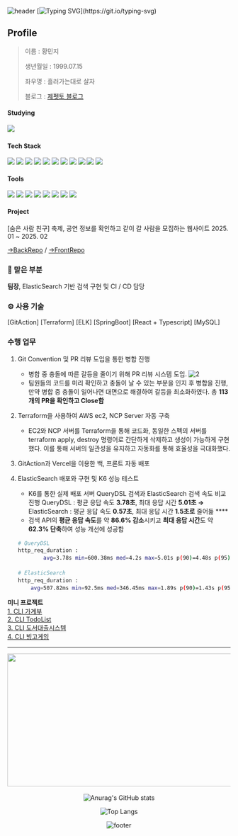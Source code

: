 ![header](https://capsule-render.vercel.app/api?&type=waving&color=0:73c4a9,100:0f8ad7)
[![Typing SVG](https://readme-typing-svg.demolab.com?font=D2coding&pause=300&color=316C48&random=false&width=435&lines=%EC%BD%94%EB%94%A9+%EA%B3%B5%EB%B6%80+ing...)](https://git.io/typing-svg)

## Profile

> 이름 : 황민지
>
> 생년월일 : 1999.07.15
>
> 좌우명 : 흘러가는대로 살자
>
> 블로그 : [제펫토 블로그](https://j-petto.github.io/)

#### Studying
<img src="https://img.shields.io/badge/next.js-000000?style=for-the-badge&logo=nextdotjs&logoColor=ffffff&labelColor=#000000"/>

#### Tech Stack
<img src="https://img.shields.io/badge/java-ED8B00?style=for-the-badge&logo=![img.png](img.png)&labelColor=#ED8B00"/> <img src="https://img.shields.io/badge/html5-E34F26?style=for-the-badge&logo=html5&logoColor=ffffff&labelColor=#E34F26"/> <img src="https://img.shields.io/badge/javascript-F7DF1E?style=for-the-badge&logo=javascript&logoColor=ffffff&labelColor=#F7DF1E"/> <img src="https://img.shields.io/badge/css3-1572B6?style=for-the-badge&logo=css3&logoColor=ffffff&labelColor=#1572B6"/> <img src="https://img.shields.io/badge/springboot-6DB33F?style=for-the-badge&logo=springboot&logoColor=ffffff&labelColor=#6DB33F"/> <img src="https://img.shields.io/badge/unity-000000?style=for-the-badge&logo=unity&logoColor=ffffff&labelColor=#000000"/> <img src="https://img.shields.io/badge/react, react--native-61DAFB?style=for-the-badge&logo=react&logoColor=ffffff&labelColor=#61DAFB"/> <img src="https://img.shields.io/badge/MySQL-4479A1?style=for-the-badge&logo=mysql&logoColor=ffffff&labelColor=#4479A1"/> <img src="https://img.shields.io/badge/docker-2496ED?style=for-the-badge&logo=docker&logoColor=ffffff&labelColor=#2496ED"/> <img src="https://img.shields.io/badge/typescript-3178C6?style=for-the-badge&logo=typescript&logoColor=ffffff&labelColor=#3178C6"/> <img src="https://img.shields.io/badge/postgreSQL-4169E1?style=for-the-badge&logo=postgresql&logoColor=ffffff&labelColor=#4169E1"/>


#### Tools
<img src="https://img.shields.io/badge/git-F05032?style=for-the-badge&logo=git&logoColor=ffffff&labelColor=#F05032"/> <img src="https://img.shields.io/badge/github-181717?style=for-the-badge&logo=github&logoColor=ffffff&labelColor=#181717"/> <img src="https://img.shields.io/badge/notion-000000?style=for-the-badge&logo=notion&logoColor=ffffff&labelColor=#000000"/> <img src="https://img.shields.io/badge/intelli__J_idea-000000?style=for-the-badge&logo=intellijidea&logoColor=ffffff&labelColor=#000000"/> <img src="https://img.shields.io/badge/eclipse_ide-2C2255?style=for-the-badge&logo=eclipseide&logoColor=ffffff&labelColor=#2C2255"/> <img src="https://img.shields.io/badge/jira-0052CC?style=for-the-badge&logo=jira&logoColor=ffffff&labelColor=#0052CC"/> <img src="https://img.shields.io/badge/figma-F24E1E?style=for-the-badge&logo=figma&logoColor=ffffff&labelColor=#F24E1E"/> <img src="https://img.shields.io/badge/postman-FF6C37?style=for-the-badge&logo=postman&logoColor=ffffff&labelColor=#FF6C37"/>


#### Project
[숨은 사람 친구] 축제, 공연 정보를 확인하고 같이 갈 사람을 모집하는 웹사이트
2025. 01  ~ 2025. 02

[→BackRepo](https://github.com/BackEndSchoolPlus3th/hfBackend) / [→FrontRepo](https://github.com/BackEndSchoolPlus3th/hfFrontend)

### 💬 맡은 부분
**팀장**, ElasticSearch 기반 검색 구현 및 CI / CD 담당

### ⚙️ 사용 기술
[GitAction] [Terraform] [ELK] [SpringBoot] [React + Typescript] [MySQL]

### 수행 업무
1. Git Convention 및 PR 리뷰 도입을 통한 병합 진행
    - 병합 중 충돌에 따른 갈등을 줄이기 위해 PR 리뷰 시스템 도입.
      <img width="1238" height="980" alt="2" src="https://github.com/user-attachments/assets/f01a90d1-611c-4d6f-89bc-9c77319ad68b" />
    - 팀원들의 코드를 미리 확인하고 충돌이 날 수 있는 부분을 인지 후 병합을 진행, 만약 병합 중 충돌이 일어나면 대면으로 해결하여 갈등을 최소화하였다. 총 **113개의 PR을 확인하고 Close함**
2. Terraform을 사용하여 AWS ec2, NCP Server 자동 구축
    - EC2와 NCP 서버를 Terraform을 통해 코드화, 동일한 스펙의 서버를 terraform apply, destroy 명령어로 간단하게 삭제하고 생성이 가능하게 구현했다. 이를 통해 서버의 일관성을 유지하고 자동화를 통해 효율성을 극대화했다.
3. GitAction과 Vercel을 이용한 백, 프론트 자동 배포
4. ElasticSearch 배포와 구현 및 K6 성능 테스트
    - K6를 통한 실제 배포 서버 QueryDSL 검색과 ElasticSearch 검색 속도 비교 진행
    QueryDSL : 평균 응답 속도 **3.78초**, 최대 응답 시간 **5.01초 
    →** ElasticSearch : 평균 응답 속도 **0.57초**, 최대 응답 시간 **1.5초로** 줄어듦 ****
    - 검색 API의 **평균 응답 속도**를 약 **86.6% 감소**시키고 **최대 응답 시간**도 약 **62.3% 단축**하여 성능 개선에 성공함
    
    ```bash
    # QueryDSL
    http_req_duration : 
    		avg=3.78s min=600.38ms med=4.2s max=5.01s p(90)=4.48s p(95)=4.64s
    		
    # ElasticSearch
    http_req_duration :
        avg=507.82ms min=92.5ms med=346.45ms max=1.89s p(90)=1.43s p(95)=1.51s
    ```
   
**미니 프로젝트**  
[1. CLI 가계부](https://jeppetto.notion.site/046c594a0e5249d98e1fe7de41c13e60)  
[2. CLI TodoList](https://jeppetto.notion.site/cdc4fc25125c4b6a917e6d44155e99c7)  
[3. CLI 도서대출시스템](https://jeppetto.notion.site/7a763fd599c8425ab0785687cd035e13)  
[4. CLI 빙고게임](https://jeppetto.notion.site/20ae059e95ea45ccbb1b65d698e0c6b8)  

---
<div align="center">

<a href="https://github.com/devxb/gitanimals">
<img
  src="https://render.gitanimals.org/farms/J-petto"
  width="600"
  height="300"
/>
</a>   


<!--![Anurag's GitHub stats](https://github-readme-stats.vercel.app/api?username=J-petto&hide=contribs,prs&show_icons=true)-->
![Anurag's GitHub stats](https://github-readme-stats.vercel.app/api?username=J-petto&theme=vue&hide_border=false)

![Top Langs](https://github-readme-stats.vercel.app/api/top-langs/?username=J-petto&layout=compact)

![footer](https://capsule-render.vercel.app/api?section=footer&type=waving&color=0:73c4a9,100:0f8ad7)

</div>

<!--
**J-petto/J-petto** is a ✨ _special_ ✨ repository because its `README.md` (this file) appears on your GitHub profile.

Here are some ideas to get you started:

- 🔭 I’m currently working on ...
- 🌱 I’m currently learning ...
- 👯 I’m looking to collaborate on ...
- 🤔 I’m looking for help with ...
- 💬 Ask me about ...
- 📫 How to reach me: ...
- 😄 Pronouns: ...
- ⚡ Fun fact: ...
-->


